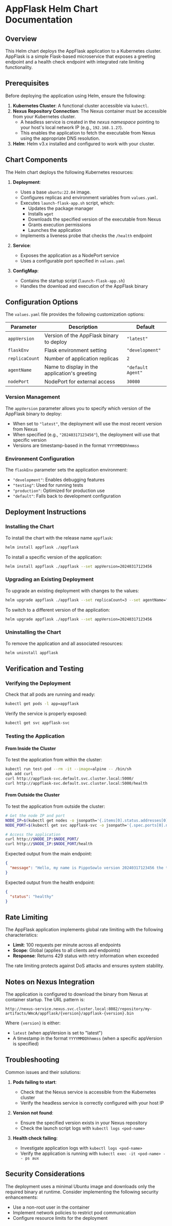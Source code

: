 # AppFlask Helm Chart Documentation

## Overview

This Helm chart deploys the AppFlask application to a Kubernetes cluster. AppFlask is a simple Flask-based microservice that exposes a greeting endpoint and a health check endpoint with integrated rate limiting functionality.

## Prerequisites

Before deploying the application using Helm, ensure the following:

1. **Kubernetes Cluster**: A functional cluster accessible via `kubectl`.
2. **Nexus Repository Connection**: The Nexus container must be accessible from your Kubernetes cluster.
   - A headless service is created in the *nexus namespace* pointing to your host's local network IP (e.g., `192.168.1.27`).
   - This enables the application to fetch the executable from Nexus using the appropriate DNS resolution.
3. **Helm**: Helm v3.x installed and configured to work with your cluster.

## Chart Components

The Helm chart deploys the following Kubernetes resources:

1. **Deployment**:
   - Uses a base `ubuntu:22.04` image.
   - Configures replicas and environment variables from `values.yaml`.
   - Executes `launch-flask-app.sh` script, which:
     - Updates the package manager
     - Installs `wget`
     - Downloads the specified version of the executable from Nexus
     - Grants execution permissions
     - Launches the application
   - Implements a liveness probe that checks the `/health` endpoint

2. **Service**:
   - Exposes the application as a NodePort service
   - Uses a configurable port specified in `values.yaml`

3. **ConfigMap**:
   - Contains the startup script (`launch-flask-app.sh`)
   - Handles the download and execution of the AppFlask binary

## Configuration Options

The `values.yaml` file provides the following customization options:

| Parameter | Description | Default |
|-----------|-------------|---------|
| `appVersion` | Version of the AppFlask binary to deploy | `"latest"` |
| `flaskEnv` | Flask environment setting | `"development"` |
| `replicaCount` | Number of application replicas | `2` |
| `agentName` | Name to display in the application's greeting | `"default Agent"` |
| `nodePort` | NodePort for external access | `30080` |

### Version Management

The `appVersion` parameter allows you to specify which version of the AppFlask binary to deploy:

- When set to `"latest"`, the deployment will use the most recent version from Nexus
- When specified (e.g., `"20240317123456"`), the deployment will use that specific version
- Versions are timestamp-based in the format `YYYYMMDDhhmmss`

### Environment Configuration

The `flaskEnv` parameter sets the application environment:

- `"development"`: Enables debugging features
- `"testing"`: Used for running tests
- `"production"`: Optimized for production use
- `"default"`: Falls back to development configuration

## Deployment Instructions

### Installing the Chart

To install the chart with the release name `appflask`:

```bash
helm install appflask ./appflask
```

To install a specific version of the application:

```bash
helm install appflask ./appflask --set appVersion=20240317123456
```

### Upgrading an Existing Deployment

To upgrade an existing deployment with changes to the values:

```bash
helm upgrade appflask ./appflask --set replicaCount=3 --set agentName="AgentSmith"
```

To switch to a different version of the application:

```bash
helm upgrade appflask ./appflask --set appVersion=20240317123456
```

### Uninstalling the Chart

To remove the application and all associated resources:

```bash
helm uninstall appflask
```

## Verification and Testing

### Verifying the Deployment

Check that all pods are running and ready:

```bash
kubectl get pods -l app=appflask
```

Verify the service is properly exposed:

```bash
kubectl get svc appflask-svc
```

### Testing the Application

#### From Inside the Cluster

To test the application from within the cluster:

```bash
kubectl run test-pod --rm -it --image=alpine -- /bin/sh
apk add curl
curl http://appflask-svc.default.svc.cluster.local:5000/
curl http://appflask-svc.default.svc.cluster.local:5000/health
```

#### From Outside the Cluster

To test the application from outside the cluster:

```bash
# Get the node IP and port
NODE_IP=$(kubectl get nodes -o jsonpath='{.items[0].status.addresses[0].address}')
NODE_PORT=$(kubectl get svc appflask-svc -o jsonpath='{.spec.ports[0].nodePort}')

# Access the application
curl http://$NODE_IP:$NODE_PORT/
curl http://$NODE_IP:$NODE_PORT/health
```

Expected output from the main endpoint:
```json
{
  "message": "Hello, my name is PippoSowlo version 20240317123456 the time is 12:34"
}
```

Expected output from the health endpoint:
```json
{
  "status": "healthy"
}
```

## Rate Limiting

The AppFlask application implements global rate limiting with the following characteristics:

- **Limit**: 100 requests per minute across all endpoints
- **Scope**: Global (applies to all clients and endpoints)
- **Response**: Returns 429 status with retry information when exceeded

The rate limiting protects against DoS attacks and ensures system stability.

## Notes on Nexus Integration

The application is configured to download the binary from Nexus at container startup. The URL pattern is:

```
http://nexus-service.nexus.svc.cluster.local:8082/repository/my-artifacts/WmcA/appflask/{version}/appflask-{version}.bin
```

Where `{version}` is either:
- `latest` (when appVersion is set to "latest")
- A timestamp in the format `YYYYMMDDhhmmss` (when a specific appVersion is specified)

## Troubleshooting

Common issues and their solutions:

1. **Pods failing to start**:
   - Check that the Nexus service is accessible from the Kubernetes cluster
   - Verify the headless service is correctly configured with your host IP

2. **Version not found**:
   - Ensure the specified version exists in your Nexus repository
   - Check the launch script logs with `kubectl logs <pod-name>`

3. **Health check failing**:
   - Investigate application logs with `kubectl logs <pod-name>`
   - Verify the application is running with `kubectl exec -it <pod-name> -- ps aux`

## Security Considerations

The deployment uses a minimal Ubuntu image and downloads only the required binary at runtime. Consider implementing the following security enhancements:

- Use a non-root user in the container
- Implement network policies to restrict pod communication
- Configure resource limits for the deployment